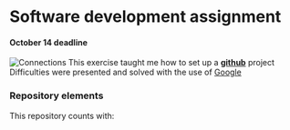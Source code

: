 # Software development assignment
#### October 14 deadline
![Connections](https://metricimpact.com/wp-content/uploads/2018/10/technology.jpg)
This exercise taught me how to set up a [**github**](github.com) project
Difficulties were presented and solved with the use of [Google](www.google.com) 
### Repository elements
This repository counts with:

